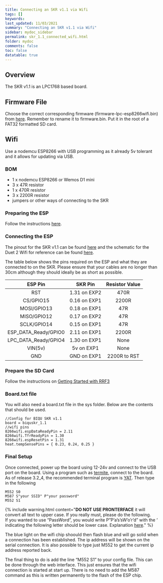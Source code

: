 ```yaml
---
title: Connecting an SKR v1.1 via Wifi
tags: []
keywords: 
last_updated: 11/03/2021
summary: "Connecting an SKR v1.1 via Wifi"
sidebar: mydoc_sidebar
permalink: skr_1.1_connected_wifi.html
folder: mydoc
comments: false
toc: false
datatable: true
---
```


## Overview

The SKR v1.1 is an LPC1768 based board.

## Firmware File

Choose the correct corresponding firmware (firmware-lpc-esp8266wifi.bin) from [here](https://github.com/gloomyandy/RepRapFirmware/releases). Remember to rename it to firmware.bin. Put it in the root of a FAT32 formatted SD card.   

## Wifi

Use a nodemcu ESP8266 with USB programming as it already 5v tolerant and it allows for updating via USB.

### BOM

* 1 x nodemcu ESP8266 or Wemos D1 mini
* 3 x 47R resistor
* 1 x 470R resistor
* 3 x 2200R resistor
* jumpers or other ways of connecting to the SKR

### Preparing the ESP

Follow the instructions [here](lpc_esp.html).

### Connecting the ESP

The pinout for the SKR v1.1 can be found [here](https://github.com/gloomyandy/RepRapFirmware/wiki/SKR-1.1-Pins) and the schematic for the Duet 2 Wifi for reference can be found [here](https://github.com/T3P3/Duet/blob/master/Duet2/Duet2v1.04/DuetWifiv1.04a_Schematic.pdf). 

The table below shows the pins required on the ESP and what they are connected to on the SKR. Please ensure that your cables are no longer than 30cm although they should ideally be as short as possible.  

<div class="datatable-begin"></div>

| ESP Pin       | SKR Pin       | Resistor Value  |
| :-------------: |:-------------:| :---------------:|
| RST           | 1.31 on EXP2         | 470R            |
| CS/GPIO15     | 0.16 on EXP1         | 2200R           |
| MOSI/GPIO13   | 0.18 on EXP1         | 47R             |
| MISO/GPIO12   | 0.17 on EXP2         | 47R             |
| SCLK/GPIO14  | 0.15 on EXP1         | 47R             |
| ESP_DATA_Ready/GPIO0   | 2.11 on EXP1         | 2200R             |
| LPC_DATA_Ready/GPIO4   | 1.30 on EXP1         | None            |
| VIN(5v)   | 5v on EXP1          | None             |
| GND   | GND on EXP1          | 2200R to RST             |

<div class="datatable-end"></div>

### Prepare the SD Card

Follow the instructions on [Getting Started with RRF3](getting_started.html)

### Board.txt file

You will also need a board.txt file in the sys folder. Below are the contents that should be used. 

```
//Config for BIQU SKR v1.1
board = biquskr_1.1
//wifi pins
8266wifi.espDataReadyPin = 2.11
8266wifi.TfrReadyPin = 1.30
8266wifi.espResetPin = 1.31
heat.tempSensePins = { 0.23, 0.24, 0.25 }
```

### Final Setup

Once connected, power up the board using 12-24v and connect to the USB port on the board. Using a program such as [termite](https://www.compuphase.com/software_termite.htm), connect to the board. As of release 3.2_4, the recommended terminal program is [YAT](https://sourceforge.net/projects/y-a-terminal/). Then type in the following

```
M552 S0
M587 S"your SSID" P"your password"
M552 S1
```

{% include warning.html content="**DO NOT USE PRONTERFACE** it will convert all text to upper case. If you really must, please do the following. <br/>  If you wanted to use “PassWord”, you would write P”P’a’s’sW’o’r’d” with the ‘ indicating the following letter should be lower case. Explanation [here](https://duet3d.dozuki.com/Wiki/Gcode#Section_M587_Add_WiFi_host_network_to_remembered_list_or_list_remembered_networks)." %}

The blue light on the wifi chip shoould then flash blue and will go solid when a connection has been established. The ip address will be shown on the serial connection. It is also possible to type just M552 to get the current ip address reported back.

The final thing to do is add the line “M552 S1” to your config file. This can be done through the web interface. This just ensures that the wifi connection is started at start up. There is no need to add the M587 command as this is written permanently to the flash of the ESP chip.